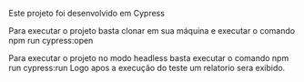 Este projeto foi desenvolvido em Cypress 

Para executar o projeto basta clonar em sua máquina e executar o comando npm run cypress:open 

Para executar o projeto no modo headless basta executar o comando npm run cypress:run 
Logo apos a execução do teste um relatorio sera exibido. 
